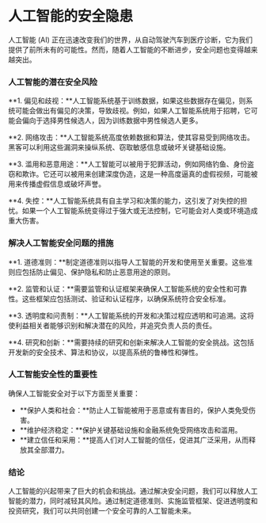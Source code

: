 # 人工智能的安全隐患

人工智能 (AI) 正在迅速改变我们的世界，从自动驾驶汽车到医疗诊断，它为我们提供了前所未有的可能性。然而，随着人工智能的不断进步，安全问题也变得越来越突出。

### 人工智能的潜在安全风险

**1. 偏见和歧视：**人工智能系统基于训练数据，如果这些数据存在偏见，则系统可能会做出有偏见的决策，导致歧视。例如，如果人工智能系统用于招聘，它可能会偏向于选择男性候选人，因为训练数据中男性候选人更多。

**2. 网络攻击：**人工智能系统高度依赖数据和算法，使其容易受到网络攻击。黑客可以利用这些漏洞来操纵系统、窃取敏感信息或破坏关键基础设施。

**3. 滥用和恶意用途：**人工智能可以被用于犯罪活动，例如网络钓鱼、身份盗窃和欺诈。它还可以被用来创建深度伪造，这是一种高度逼真的虚假视频，可能被用来传播虚假信息或破坏声誉。

**4. 失控：**人工智能系统具有自主学习和决策的能力，这引发了对失控的担忧。如果一个人工智能系统变得过于强大或无法控制，它可能会对人类或环境造成重大伤害。

### 解决人工智能安全问题的措施

**1. 道德准则：**制定道德准则以指导人工智能的开发和使用至关重要。这些准则应包括防止偏见、保护隐私和防止恶意用途的原则。

**2. 监管和认证：**需要监管和认证框架来确保人工智能系统的安全性和可靠性。这些框架应包括测试、验证和认证程序，以确保系统符合安全标准。

**3. 透明度和问责制：**人工智能系统的开发和决策过程应透明和可追溯。这将使利益相关者能够识别和解决潜在的风险，并追究负责人员的责任。

**4. 研究和创新：**需要持续的研究和创新来解决人工智能的安全挑战。这包括开发新的安全技术、算法和协议，以提高系统的鲁棒性和弹性。

### 人工智能安全性的重要性

确保人工智能安全对于以下方面至关重要：

* **保护人类和社会：**防止人工智能被用于恶意或有害目的，保护人类免受伤害。
* **维护经济稳定：**保护关键基础设施和金融系统免受网络攻击和滥用。
* **建立信任和采用：**提高人们对人工智能的信任，促进其广泛采用，从而释放其全部潜力。

### 结论

人工智能的兴起带来了巨大的机会和挑战。通过解决安全问题，我们可以释放人工智能的潜力，同时减轻其风险。通过制定道德准则、实施监管框架、促进透明度和投资研究，我们可以共同创建一个安全可靠的人工智能未来。
